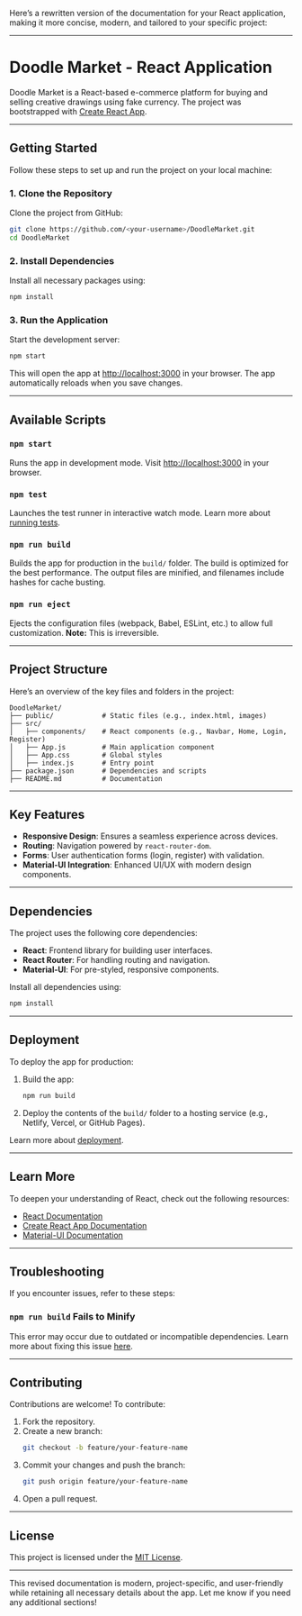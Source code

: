 Here’s a rewritten version of the documentation for your React application, making it more concise, modern, and tailored to your specific project:

---

# **Doodle Market - React Application**

Doodle Market is a React-based e-commerce platform for buying and selling creative drawings using fake currency. The project was bootstrapped with [Create React App](https://github.com/facebook/create-react-app).

---

## **Getting Started**

Follow these steps to set up and run the project on your local machine:

### **1. Clone the Repository**
Clone the project from GitHub:
```bash
git clone https://github.com/<your-username>/DoodleMarket.git
cd DoodleMarket
```

### **2. Install Dependencies**
Install all necessary packages using:
```bash
npm install
```

### **3. Run the Application**
Start the development server:
```bash
npm start
```
This will open the app at [http://localhost:3000](http://localhost:3000) in your browser. The app automatically reloads when you save changes.

---

## **Available Scripts**

### **`npm start`**
Runs the app in development mode. Visit [http://localhost:3000](http://localhost:3000) in your browser.

### **`npm test`**
Launches the test runner in interactive watch mode. Learn more about [running tests](https://facebook.github.io/create-react-app/docs/running-tests).

### **`npm run build`**
Builds the app for production in the `build/` folder. The build is optimized for the best performance. The output files are minified, and filenames include hashes for cache busting.

### **`npm run eject`**
Ejects the configuration files (webpack, Babel, ESLint, etc.) to allow full customization. **Note:** This is irreversible.

---

## **Project Structure**

Here’s an overview of the key files and folders in the project:

```
DoodleMarket/
├── public/            # Static files (e.g., index.html, images)
├── src/
│   ├── components/    # React components (e.g., Navbar, Home, Login, Register)
│   ├── App.js         # Main application component
│   ├── App.css        # Global styles
│   ├── index.js       # Entry point
├── package.json       # Dependencies and scripts
├── README.md          # Documentation
```

---

## **Key Features**

- **Responsive Design**: Ensures a seamless experience across devices.
- **Routing**: Navigation powered by `react-router-dom`.
- **Forms**: User authentication forms (login, register) with validation.
- **Material-UI Integration**: Enhanced UI/UX with modern design components.

---

## **Dependencies**

The project uses the following core dependencies:
- **React**: Frontend library for building user interfaces.
- **React Router**: For handling routing and navigation.
- **Material-UI**: For pre-styled, responsive components.

Install all dependencies using:
```bash
npm install
```

---

## **Deployment**

To deploy the app for production:

1. Build the app:
   ```bash
   npm run build
   ```
2. Deploy the contents of the `build/` folder to a hosting service (e.g., Netlify, Vercel, or GitHub Pages).

Learn more about [deployment](https://facebook.github.io/create-react-app/docs/deployment).

---

## **Learn More**

To deepen your understanding of React, check out the following resources:
- [React Documentation](https://reactjs.org/)
- [Create React App Documentation](https://facebook.github.io/create-react-app/docs/getting-started)
- [Material-UI Documentation](https://mui.com/)

---

## **Troubleshooting**

If you encounter issues, refer to these steps:

### `npm run build` Fails to Minify
This error may occur due to outdated or incompatible dependencies. Learn more about fixing this issue [here](https://facebook.github.io/create-react-app/docs/troubleshooting#npm-run-build-fails-to-minify).

---

## **Contributing**

Contributions are welcome! To contribute:
1. Fork the repository.
2. Create a new branch:
   ```bash
   git checkout -b feature/your-feature-name
   ```
3. Commit your changes and push the branch:
   ```bash
   git push origin feature/your-feature-name
   ```
4. Open a pull request.

---

## **License**

This project is licensed under the [MIT License](https://opensource.org/licenses/MIT).

---

This revised documentation is modern, project-specific, and user-friendly while retaining all necessary details about the app. Let me know if you need any additional sections!
